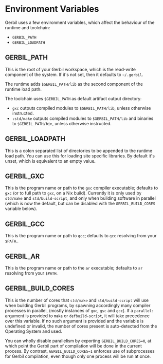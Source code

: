 # Environment Variables

Gerbil uses a few environment variables, which affect the behaviour of the runtime
and toolchain:
- `GERBIL_PATH`
- `GERBIL_LOADPATH`

## GERBIL_PATH

This is the root of your Gerbil workspace, which is the read-write
component of the system. If it's not set, then it defaults to `~/.gerbil`.

The runtime adds `$GERBIL_PATH/lib` as the second component of the
runtime load path.

The toolchain uses `$GERBIL_PATH` as default artifact output directory:
- `gxc` outputs compiled modules to `$GERBIL_PATH/lib`, unless otherwise
  instructed.
- `:std/make` outputs compiled modules to `$GERBIL_PATH/lib` and binaries
  to `$GERBIL_PATH/bin`, unless otherwise instructed.

## GERBIL_LOADPATH

This is a colon separated list of directories to be appended to the
runtime load path.  You can use this for loading site specific
libraries. By default it's unset, which is equivalent to an empty
value.

## GERBIL_GXC

This is the program name or path to the `gxc` compiler executable;
defaults to `gxc` (or to full path to `gxc`, on a Nix build).
Currently it is only used by `std/make` and `std/build-script`,
and only when building software in parallel (which is now the default,
but can be disabled with the `GERBIL_BUILD_CORES` variable below).

## GERBIL_GCC

This is the program name or path to `gcc`; defaults to `gcc` resolving from your `$PATH`..

## GERBIL_AR

This is the program name or path to the `ar` executable; defaults to `ar` resolving from your `$PATH`.

## GERBIL_BUILD_CORES

This is the number of cores that `std/make` and `std/build-script` will use
when building Gerbil programs, by spawning accordingly many compiler processes in parallel,
(mostly instances of `gxc`, `gsc` and `gcc`).
If a `parallel:` argument is provided to `make` or `defbuild-script`,
it will take precedence over this variable.
If no such argument is provided and the variable is undefined or invalid,
the number of cores present is auto-detected from the Operating System and used.

You can wholly disable parallelism by exporting `GERBIL_BUILD_CORES=0`,
at which point the Gerbil part of compilation will be done in the current process.
By contrast, `GERBIL_BUILD_CORES=1` enforces use of subprocesses for Gerbil compilation,
even though only one process will be run at once.
